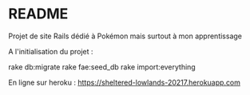 # README

Projet de site Rails dédié à Pokémon mais surtout à mon apprentissage

A l'initialisation du projet :

rake db:migrate
rake fae:seed_db
rake import:everything

En ligne sur heroku : https://sheltered-lowlands-20217.herokuapp.com